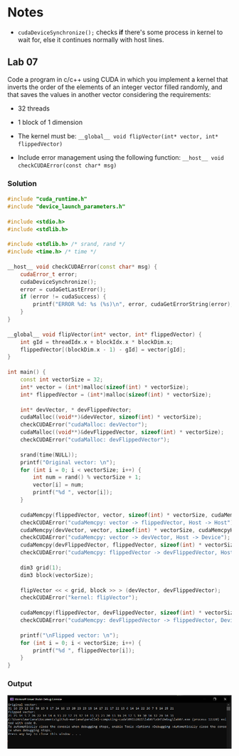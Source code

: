 # Notes

- `cudaDeviceSynchronize();` checks **if** there's some process in kernel to wait for, else it continues normally with host lines.

## Lab 07

Code a program in c/c++ using CUDA in which you implement a kernel that inverts the order of the elements of an integer vector filled randomly, and that saves the values in another vector considering the requirements:

- 32 threads

- 1 block of 1 dimension

- The kernel must be: `__global__ void flipVector(int* vector, int* flippedVector)`

- Include error management using the following function: `__host__ void checkCUDAError(const char* msg)`

### Solution

```c++
#include "cuda_runtime.h"
#include "device_launch_parameters.h"

#include <stdio.h>
#include <stdlib.h>

#include <stdlib.h> /* srand, rand */
#include <time.h> /* time */

__host__ void checkCUDAError(const char* msg) {
	cudaError_t error;
	cudaDeviceSynchronize(); 
	error = cudaGetLastError(); 
	if (error != cudaSuccess) {
		printf("ERROR %d: %s (%s)\n", error, cudaGetErrorString(error), msg);
	}
}

__global__ void flipVector(int* vector, int* flippedVector) {
	int gId = threadIdx.x + blockIdx.x * blockDim.x;
	flippedVector[(blockDim.x - 1) - gId] = vector[gId];
}

int main() {
	const int vectorSize = 32;
	int* vector = (int*)malloc(sizeof(int) * vectorSize);
	int* flippedVector = (int*)malloc(sizeof(int) * vectorSize);

	int* devVector, * devFlippedVector;
	cudaMalloc((void**)&devVector, sizeof(int) * vectorSize);
	checkCUDAError("cudaMalloc: devVector");
	cudaMalloc((void**)&devFlippedVector, sizeof(int) * vectorSize);
	checkCUDAError("cudaMalloc: devFlippedVector");

	srand(time(NULL));
	printf("Original vector: \n");
	for (int i = 0; i < vectorSize; i++) {
		int num = rand() % vectorSize + 1;
		vector[i] = num;
		printf("%d ", vector[i]);
	}

	cudaMemcpy(flippedVector, vector, sizeof(int) * vectorSize, cudaMemcpyHostToHost);
	checkCUDAError("cudaMemcpy: vector -> flippedVector, Host -> Host");
	cudaMemcpy(devVector, vector, sizeof(int) * vectorSize, cudaMemcpyHostToDevice);
	checkCUDAError("cudaMemcpy: vector -> devVector, Host -> Device");
	cudaMemcpy(devFlippedVector, flippedVector, sizeof(int) * vectorSize, cudaMemcpyHostToDevice);
	checkCUDAError("cudaMemcpy: flippedVector -> devFlippedVector, Host -> Device");

	dim3 grid(1);
	dim3 block(vectorSize);

	flipVector << < grid, block >> > (devVector, devFlippedVector);
	checkCUDAError("kernel: flipVector");

	cudaMemcpy(flippedVector, devFlippedVector, sizeof(int) * vectorSize, cudaMemcpyDeviceToHost);
	checkCUDAError("cudaMemcpy: devFlippedVector -> flippedVector, Device -> Host");

	printf("\nFlipped vector: \n");
	for (int i = 0; i < vectorSize; i++) {
		printf("%d ", flippedVector[i]);
	}
}
```

### Output

![Image](res/outlab07.png)